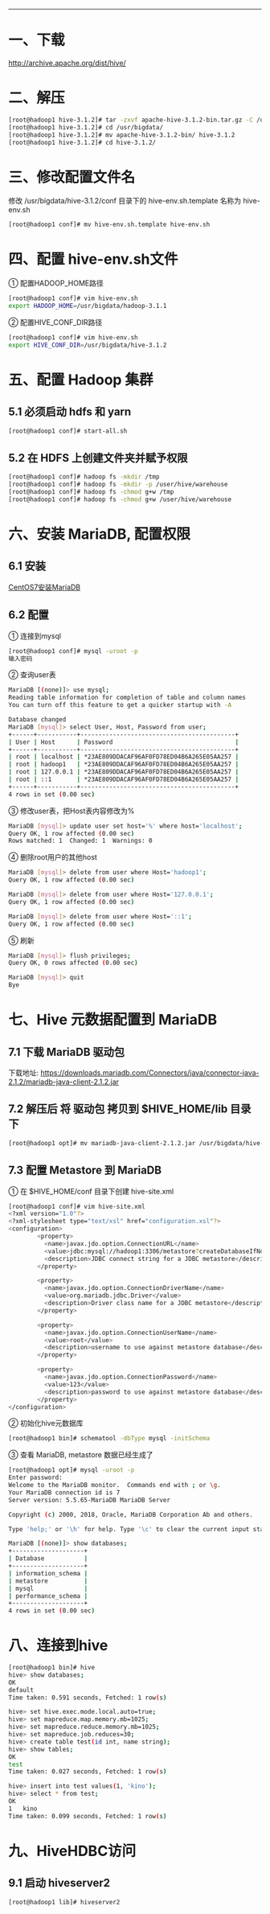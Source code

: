 





----
# 一、下载
http://archive.apache.org/dist/hive/

# 二、解压
```bash
[root@hadoop1 hive-3.1.2]# tar -zxvf apache-hive-3.1.2-bin.tar.gz -C /usr/bigdata/
[root@hadoop1 hive-3.1.2]# cd /usr/bigdata/
[root@hadoop1 hive-3.1.2]# mv apache-hive-3.1.2-bin/ hive-3.1.2
[root@hadoop1 hive-3.1.2]# cd hive-3.1.2/
```

# 三、修改配置文件名
修改 /usr/bigdata/hive-3.1.2/conf 目录下的 hive-env.sh.template 名称为 hive-env.sh 
```bash
[root@hadoop1 conf]# mv hive-env.sh.template hive-env.sh
``` 

# 四、配置 hive-env.sh文件
① 配置HADOOP_HOME路径
```bash
[root@hadoop1 conf]# vim hive-env.sh
export HADOOP_HOME=/usr/bigdata/hadoop-3.1.1
```
② 配置HIVE_CONF_DIR路径
```bash
[root@hadoop1 conf]# vim hive-env.sh
export HIVE_CONF_DIR=/usr/bigdata/hive-3.1.2
```

# 五、配置 Hadoop 集群
## 5.1 必须启动 hdfs 和 yarn
```bash
[root@hadoop1 conf]# start-all.sh
```
## 5.2 在 HDFS 上创建文件夹并赋予权限
```bash
[root@hadoop1 conf]# hadoop fs -mkdir /tmp
[root@hadoop1 conf]# hadoop fs -mkdir -p /user/hive/warehouse
[root@hadoop1 conf]# hadoop fs -chmod g+w /tmp
[root@hadoop1 conf]# hadoop fs -chmod g+w /user/hive/warehouse
```

# 六、安装 MariaDB, 配置权限
## 6.1 安装
[CentOS7安装MariaDB](../../note/MariaDB/CentOS7安装MariaDB.md)

## 6.2 配置
① 连接到mysql
```bash
[root@hadoop1 conf]# mysql -uroot -p
输入密码
```
② 查询user表
```bash
MariaDB [(none)]> use mysql;
Reading table information for completion of table and column names
You can turn off this feature to get a quicker startup with -A

Database changed
MariaDB [mysql]> select User, Host, Password from user;
+------+-----------+-------------------------------------------+
| User | Host      | Password                                  |
+------+-----------+-------------------------------------------+
| root | localhost | *23AE809DDACAF96AF0FD78ED04B6A265E05AA257 |
| root | hadoop1   | *23AE809DDACAF96AF0FD78ED04B6A265E05AA257 |
| root | 127.0.0.1 | *23AE809DDACAF96AF0FD78ED04B6A265E05AA257 |
| root | ::1       | *23AE809DDACAF96AF0FD78ED04B6A265E05AA257 |
+------+-----------+-------------------------------------------+
4 rows in set (0.00 sec)
```
③ 修改user表，把Host表内容修改为%
```bash
MariaDB [mysql]> update user set host='%' where host='localhost';
Query OK, 1 row affected (0.00 sec)
Rows matched: 1  Changed: 1  Warnings: 0
```
④ 删除root用户的其他host
```bash
MariaDB [mysql]> delete from user where Host='hadoop1';
Query OK, 1 row affected (0.00 sec)

MariaDB [mysql]> delete from user where Host='127.0.0.1';
Query OK, 1 row affected (0.00 sec)

MariaDB [mysql]> delete from user where Host='::1';
Query OK, 1 row affected (0.00 sec)
```
⑤ 刷新
```bash
MariaDB [mysql]> flush privileges;
Query OK, 0 rows affected (0.00 sec)

MariaDB [mysql]> quit
Bye
```

# 七、Hive 元数据配置到 MariaDB
## 7.1 下载 MariaDB 驱动包
下载地址: https://downloads.mariadb.com/Connectors/java/connector-java-2.1.2/mariadb-java-client-2.1.2.jar

## 7.2 解压后 将 驱动包 拷贝到 $HIVE_HOME/lib 目录下
```bash
[root@hadoop1 opt]# mv mariadb-java-client-2.1.2.jar /usr/bigdata/hive-3.1.2/lib/
```

## 7.3 配置 Metastore 到 MariaDB
① 在 $HIVE_HOME/conf 目录下创建 hive-site.xml
```bash
[root@hadoop1 conf]# vim hive-site.xml
<?xml version="1.0"?>
<?xml-stylesheet type="text/xsl" href="configuration.xsl"?>
<configuration>
        <property>
          <name>javax.jdo.option.ConnectionURL</name>
          <value>jdbc:mysql://hadoop1:3306/metastore?createDatabaseIfNotExist=true</value>
          <description>JDBC connect string for a JDBC metastore</description>
        </property>

        <property>
          <name>javax.jdo.option.ConnectionDriverName</name>
          <value>org.mariadb.jdbc.Driver</value>
          <description>Driver class name for a JDBC metastore</description>
        </property>

        <property>
          <name>javax.jdo.option.ConnectionUserName</name>
          <value>root</value>
          <description>username to use against metastore database</description>
        </property>

        <property>
          <name>javax.jdo.option.ConnectionPassword</name>
          <value>123</value>
          <description>password to use against metastore database</description>
        </property>
</configuration>
```
② 初始化hive元数据库
```bash
[root@hadoop1 bin]# schematool -dbType mysql -initSchema
```
③ 查看 MariaDB, metastore 数据已经生成了
```bash
[root@hadoop1 opt]# mysql -uroot -p
Enter password: 
Welcome to the MariaDB monitor.  Commands end with ; or \g.
Your MariaDB connection id is 7
Server version: 5.5.65-MariaDB MariaDB Server

Copyright (c) 2000, 2018, Oracle, MariaDB Corporation Ab and others.

Type 'help;' or '\h' for help. Type '\c' to clear the current input statement.

MariaDB [(none)]> show databases;
+--------------------+
| Database           |
+--------------------+
| information_schema |
| metastore          |
| mysql              |
| performance_schema |
+--------------------+
4 rows in set (0.00 sec)
```
# 八、连接到hive
```bash
[root@hadoop1 bin]# hive
hive> show databases;
OK
default
Time taken: 0.591 seconds, Fetched: 1 row(s)

hive> set hive.exec.mode.local.auto=true;
hive> set mapreduce.map.memory.mb=1025;
hive> set mapreduce.reduce.memory.mb=1025; 
hive> set mapreduce.job.reduces=30;
hive> create table test(id int, name string);
hive> show tables;
OK
test
Time taken: 0.027 seconds, Fetched: 1 row(s)

hive> insert into test values(1, 'kino');
hive> select * from test;
OK
1	kino
Time taken: 0.099 seconds, Fetched: 1 row(s)
```

# 九、HiveHDBC访问
## 9.1 启动 hiveserver2
```bash
[root@hadoop1 lib]# hiveserver2

```